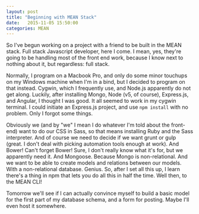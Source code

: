 ```yaml
---
layout: post
title: "Beginning with MEAN Stack"
date:   2015-11-05 15:50:00
categories: MEAN
---
```

So I've begun working on a project with a friend to be built in the MEAN stack. Full stack Javascript developer, here I come. I mean, yes, they're going to be handling most of the front end work, because I know next to nothing about it, but regardless: full stack. 

Normally, I program on a Macbook Pro, and only do some minor touchups on my Windows machine when I'm in a bind, but I decided to program on that instead. Cygwin, which I frequently use, and Node.js apparently do not get along. Luckily, after installing Mongo, Node (v5, of course), Express.js, and Angular, I thought I was good. It all seemed to work in my cygwin terminal. I could initiate an Express.js project, and use `npm install` with no problem. Only I forgot some things. 

Obviously we (and by "we" I mean I do whatever I'm told about the front-end) want to do our CSS in Sass, so that means installing Ruby and the Sass interpreter. And of course we need to decide if we want grunt or gulp (great. I don't deal with picking automation tools enough at work). And Bower! Can't forget Bower! Sure, I don't really know what it's for, but we apparently need it. And Mongoose. Because Mongo is non-relational. And we want to be able to create models and relations between our models. With a non-relational database. Genius. So, after I set all this up, I learn there's a thing in npm that lets you do all this in half the time. Well then, to the MEAN CLI!

Tomorrow we'll see if I can actually convince myself to build a basic model for the first part of my database schema, and a form for posting. Maybe I'll even host it somewhere.
